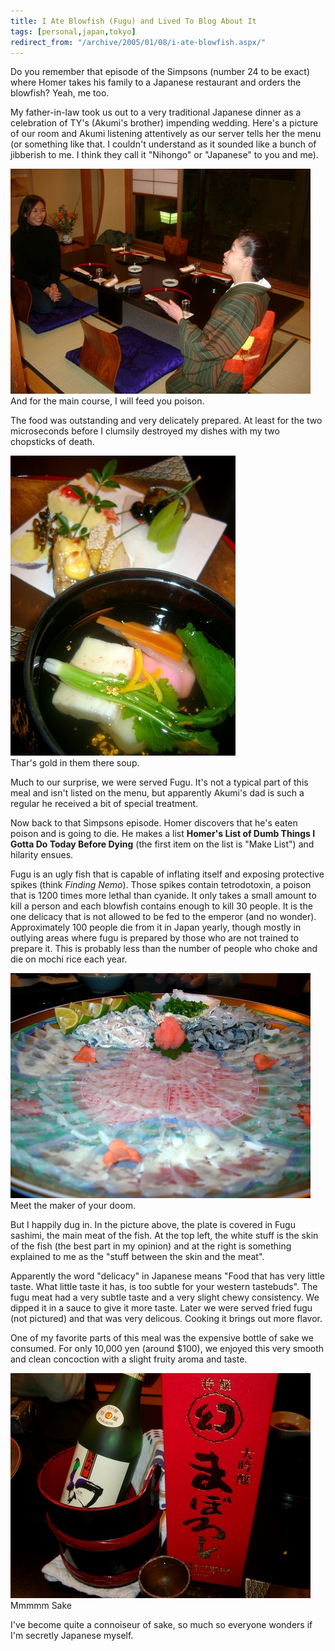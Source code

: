 ```yaml
---
title: I Ate Blowfish (Fugu) and Lived To Blog About It
tags: [personal,japan,tokyo]
redirect_from: "/archive/2005/01/08/i-ate-blowfish.aspx/"
---
```


Do you remember that episode of the Simpsons (number 24 to be exact)
where Homer takes his family to a Japanese restaurant and orders the
blowfish? Yeah, me too.

My father-in-law took us out to a very traditional Japanese dinner as a
celebration of TY's (Akumi's brother) impending wedding. Here's a
picture of our room and Akumi listening attentively as our server tells
her the menu (or something like that. I couldn't understand as it
sounded like a bunch of jibberish to me. I think they call it "Nihongo"
or "Japanese" to you and me).

![Japanese Dinner](/images/JapaneseDinner.jpg) \
And for the main course, I will feed you poison.

The food was outstanding and very delicately prepared. At least for the
two microseconds before I clumsily destroyed my dishes with my two
chopsticks of death.

![](/images/delicatefood.jpg) \
Thar's gold in them there soup.

Much to our surprise, we were served Fugu. It's not a typical part of
this meal and isn't listed on the menu, but apparently Akumi's dad is
such a regular he received a bit of special treatment.

Now back to that Simpsons episode. Homer discovers that he's eaten
poison and is going to die. He makes a list **Homer's List of Dumb
Things I Gotta Do Today Before Dying** (the first item on the list is
"Make List") and hilarity ensues.

Fugu is an ugly fish that is capable of inflating itself and exposing
protective spikes (think *Finding Nemo*). Those spikes contain
tetrodotoxin, a poison that is 1200 times more lethal than cyanide. It
only takes a small amount to kill a person and each blowfish contains
enough to kill 30 people. It is the one delicacy that is not allowed to
be fed to the emperor (and no wonder). Approximately 100 people die from
it in Japan yearly, though mostly in outlying areas where fugu is
prepared by those who are not trained to prepare it. This is probably
less than the number of people who choke and die on mochi rice each
year.

![Blowfish (fugu)](/images/Fugu.jpg) \
Meet the maker of your doom.

But I happily dug in. In the picture above, the plate is covered in Fugu
sashimi, the main meat of the fish. At the top left, the white stuff is
the skin of the fish (the best part in my opinion) and at the right is
something explained to me as the "stuff between the skin and the meat".

Apparently the word "delicacy" in Japanese means "Food that has very
little taste. What little taste it has, is too subtle for your western
tastebuds". The fugu meat had a very subtle taste and a very slight
chewy consistency. We dipped it in a sauce to give it more taste. Later
we were served fried fugu (not pictured) and that was very delicous.
Cooking it brings out more flavor.

One of my favorite parts of this meal was the expensive bottle of sake
we consumed. For only 10,000 yen (around \$100), we enjoyed this very
smooth and clean concoction with a slight fruity aroma and taste.

![Sake](/images/ExpensiveSake.jpg) \
Mmmmm Sake

I've become quite a connoiseur of sake, so much so everyone wonders if
I'm secretly Japanese myself.

